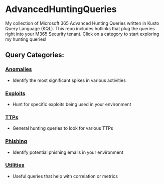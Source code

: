 # AdvancedHuntingQueries
My collection of Microsoft 365 Advanced Hunting Queries written in Kusto Query Language (KQL). This repo includes hotlinks that plug the queries right into your M365 Security tenant. Click on a category to start exploring my hunting queries!

## Query Categories:

### [Anomalies](Anomalies)
- Identify the most significant spikes in various activities

### [Exploits](Exploits)
- Hunt for specific exploits being used in your environment

### [TTPs](TTPs)
- General hunting queries to look for various TTPs

### [Phishing](Phishing)
- Identify potential phishing emails in your environment

### [Utilities](Utilities)
- Useful queries that help with correlation or metrics